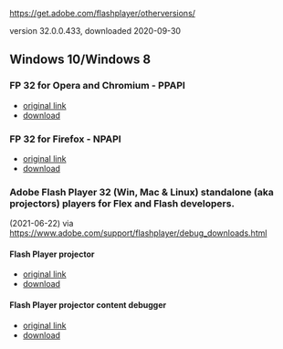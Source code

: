 https://get.adobe.com/flashplayer/otherversions/

version 32.0.0.433, downloaded 2020-09-30

## Windows 10/Windows 8

### FP 32 for Opera and Chromium - PPAPI

 - [original link](https://get.adobe.com/flashplayer/download/?installer=FP_32_for_Opera_and_Chromium_-_PPAPI&os=Windows%2010&browser_type=KHTML&browser_dist=Chrome&dualoffer=false&mdualoffer=true&stype=7706&d=McAfee_Security_Scan_Plus&d=McAfee_Safe_Connect)
 - [download](https://github.com/7468696e6b/adobeflash-archive/blob/master/windows10_windows8/flashplayer32pp_xa_install.exe?raw=true)
 
### FP 32 for Firefox - NPAPI

- [original link](https://get.adobe.com/flashplayer/download/?installer=FP_32_for_Firefox_-_NPAPI&os=Windows%2010&browser_type=Gecko&browser_dist=Firefox&dualoffer=false&mdualoffer=true&stype=7706&d=McAfee_Security_Scan_Plus&d=McAfee_Safe_Connect)
- [download](https://github.com/7468696e6b/adobeflash-archive/blob/master/windows10_windows8/flashplayer32_xa_install.exe?raw=true)

### Adobe Flash Player 32 (Win, Mac & Linux) standalone (aka projectors) players for Flex and Flash developers.
(2021-06-22) via https://www.adobe.com/support/flashplayer/debug_downloads.html

#### Flash Player projector
- [original link](https://fpdownload.macromedia.com/pub/flashplayer/updaters/32/flashplayer_32_sa.exe)
- [download](https://github.com/7468696e6b/adobeflash-archive/blob/master/windows10_windows8/flashplayer_32_sa.exe?raw=true)
#### Flash Player projector content debugger
- [original link](https://fpdownload.macromedia.com/pub/flashplayer/updaters/32/flashplayer_32_sa_debug.exe)
- [download](https://github.com/7468696e6b/adobeflash-archive/blob/master/windows10_windows8/flashplayer_32_sa_debug.exe?raw=true)
